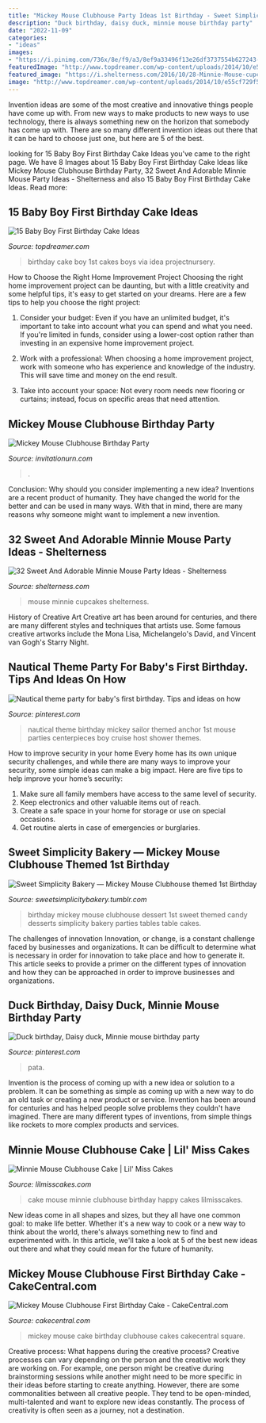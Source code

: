 ```yaml
---
title: "Mickey Mouse Clubhouse Party Ideas 1st Birthday - Sweet Simplicity Bakery — Mickey Mouse Clubhouse Themed 1st Birthday"
description: "Duck birthday, daisy duck, minnie mouse birthday party"
date: "2022-11-09"
categories:
- "ideas"
images:
- "https://i.pinimg.com/736x/8e/f9/a3/8ef9a33496f13e26df3737554b627243--nautical-theme-parties-baby-first-birthday.jpg"
featuredImage: "http://www.topdreamer.com/wp-content/uploads/2014/10/e55cf729f5227f9a41dce30f11779fe5.jpg"
featured_image: "https://i.shelterness.com/2016/10/28-Minnie-Mouse-cupcakes.jpg"
image: "http://www.topdreamer.com/wp-content/uploads/2014/10/e55cf729f5227f9a41dce30f11779fe5.jpg"
---
```



Invention ideas are some of the most creative and innovative things people have come up with. From new ways to make products to new ways to use technology, there is always something new on the horizon that somebody has come up with. There are so many different invention ideas out there that it can be hard to choose just one, but here are 5 of the best.

	

		
looking for 15 Baby Boy First Birthday Cake Ideas you've came to the right page. We have 8 Images about 15 Baby Boy First Birthday Cake Ideas like Mickey Mouse Clubhouse Birthday Party, 32 Sweet And Adorable Minnie Mouse Party Ideas - Shelterness and also 15 Baby Boy First Birthday Cake Ideas. Read more:
		
    
## 15 Baby Boy First Birthday Cake Ideas

<img loading=lazy src="http://www.topdreamer.com/wp-content/uploads/2014/10/e55cf729f5227f9a41dce30f11779fe5.jpg" onerror="this.onerror=null;this.src='https://tse1.mm.bing.net/th?id=OIP.8rR66wnDCgnxsAA820CjbAHaLH&amp;pid=15.1';" alt="15 Baby Boy First Birthday Cake Ideas">

_Source: topdreamer.com_

>birthday cake boy 1st cakes boys via idea projectnursery. 

	

How to Choose the Right Home Improvement Project
Choosing the right home improvement project can be daunting, but with a little creativity and some helpful tips, it's easy to get started on your dreams. Here are a few tips to help you choose the right project:
1. Consider your budget: Even if you have an unlimited budget, it's important to take into account what you can spend and what you need. If you're limited in funds, consider using a lower-cost option rather than investing in an expensive home improvement project.

2. Work with a professional: When choosing a home improvement project, work with someone who has experience and knowledge of the industry. This will save time and money on the end result.

3. Take into account your space: Not every room needs new flooring or curtains; instead, focus on specific areas that need attention.

    
## Mickey Mouse Clubhouse Birthday Party

<img loading=lazy src="https://www.invitationurn.com/wp-content/uploads/2016/07/mickey_mouse_clubhouse_birthday_party_supplies.jpg" onerror="this.onerror=null;this.src='https://tse2.mm.bing.net/th?id=OIP.7WenP5F68pL9T94P09Mg2AHaHa&amp;pid=15.1';" alt="Mickey Mouse Clubhouse Birthday Party">

_Source: invitationurn.com_

>. 

	

Conclusion: Why should you consider implementing a new idea?
Inventions are a recent product of humanity. They have changed the world for the better and can be used in many ways. With that in mind, there are many reasons why someone might want to implement a new invention.

    
## 32 Sweet And Adorable Minnie Mouse Party Ideas - Shelterness

<img loading=lazy src="https://i.shelterness.com/2016/10/28-Minnie-Mouse-cupcakes.jpg" onerror="this.onerror=null;this.src='https://tse3.mm.bing.net/th?id=OIP.OLMBMMxPQuUPPwyOjQB9bQHaJ4&amp;pid=15.1';" alt="32 Sweet And Adorable Minnie Mouse Party Ideas - Shelterness">

_Source: shelterness.com_

>mouse minnie cupcakes shelterness. 

	

History of Creative Art
Creative art has been around for centuries, and there are many different styles and techniques that artists use. Some famous creative artworks include the Mona Lisa, Michelangelo's David, and Vincent van Gogh's Starry Night.

    
## Nautical Theme Party For Baby&#039;s First Birthday. Tips And Ideas On How

<img loading=lazy src="https://i.pinimg.com/736x/8e/f9/a3/8ef9a33496f13e26df3737554b627243--nautical-theme-parties-baby-first-birthday.jpg" onerror="this.onerror=null;this.src='https://tse4.mm.bing.net/th?id=OIP.scJkXftUex6YmFNeKgoIrgHaFj&amp;pid=15.1';" alt="Nautical theme party for baby&#039;s first birthday. Tips and ideas on how">

_Source: pinterest.com_

>nautical theme birthday mickey sailor themed anchor 1st mouse parties centerpieces boy cruise host shower themes. 

	

How to improve security in your home
Every home has its own unique security challenges, and while there are many ways to improve your security, some simple ideas can make a big impact. Here are five tips to help improve your home’s security:
1. Make sure all family members have access to the same level of security.
2. Keep electronics and other valuable items out of reach.
3. Create a safe space in your home for storage or use on special occasions.
4. Get routine alerts in case of emergencies or burglaries.

    
## Sweet Simplicity Bakery — Mickey Mouse Clubhouse Themed 1st Birthday

<img loading=lazy src="https://66.media.tumblr.com/f0d38ca98ebe60344c528a96a88ce1a3/tumblr_n7ski2Mfuv1ty8ibio6_1280.jpg" onerror="this.onerror=null;this.src='https://tse4.mm.bing.net/th?id=OIP.bsNebzgbDMMeAA58pEidLQHaLH&amp;pid=15.1';" alt="Sweet Simplicity Bakery — Mickey Mouse Clubhouse themed 1st Birthday">

_Source: sweetsimplicitybakery.tumblr.com_

>birthday mickey mouse clubhouse dessert 1st sweet themed candy desserts simplicity bakery parties tables table cakes. 

	

The challenges of innovation
Innovation, or change, is a constant challenge faced by businesses and organizations. It can be difficult to determine what is necessary in order for innovation to take place and how to generate it. This article seeks to provide a primer on the different types of innovation and how they can be approached in order to improve businesses and organizations.

    
## Duck Birthday, Daisy Duck, Minnie Mouse Birthday Party

<img loading=lazy src="https://i.pinimg.com/736x/b8/d2/24/b8d224ef731bf77e7d09d9c5d269813a--birthday-decorations-birthday-party-ideas.jpg" onerror="this.onerror=null;this.src='https://tse3.mm.bing.net/th?id=OIP.t-a_qrxqrK4OpQmYBtLCkAHaLH&amp;pid=15.1';" alt="Duck birthday, Daisy duck, Minnie mouse birthday party">

_Source: pinterest.com_

>pata. 

	

Invention is the process of coming up with a new idea or solution to a problem. It can be something as simple as coming up with a new way to do an old task or creating a new product or service. Invention has been around for centuries and has helped people solve problems they couldn't have imagined. There are many different types of inventions, from simple things like rockets to more complex products and services.

    
## Minnie Mouse Clubhouse Cake | Lil&#039; Miss Cakes

<img loading=lazy src="https://lilmisscakes.com/wp-content/uploads/2013/07/IMG_2124-rotate-682x1024.jpg" onerror="this.onerror=null;this.src='https://tse3.mm.bing.net/th?id=OIP.AXqc8VFvqnso1LOrMVP-HQHaLH&amp;pid=15.1';" alt="Minnie Mouse Clubhouse Cake | Lil&#039; Miss Cakes">

_Source: lilmisscakes.com_

>cake mouse minnie clubhouse birthday happy cakes lilmisscakes. 

	

New ideas come in all shapes and sizes, but they all have one common goal: to make life better. Whether it's a new way to cook or a new way to think about the world, there's always something new to find and experimented with. In this article, we'll take a look at 5 of the best new ideas out there and what they could mean for the future of humanity.

    
## Mickey Mouse Clubhouse First Birthday Cake - CakeCentral.com

<img loading=lazy src="https://cdn001.cakecentral.com/gallery/2015/03/900_50098AnfN_mickey-mouse-clubhouse-first-birthday-cake.jpg" onerror="this.onerror=null;this.src='https://tse3.mm.bing.net/th?id=OIP.DYwKXz-9ispNHgZLiWYQlAHaJ4&amp;pid=15.1';" alt="Mickey Mouse Clubhouse First Birthday Cake - CakeCentral.com">

_Source: cakecentral.com_

>mickey mouse cake birthday clubhouse cakes cakecentral square. 

	

Creative process: What happens during the creative process?
Creative processes can vary depending on the person and the creative work they are working on. For example, one person might be creative during brainstorming sessions while another might need to be more specific in their ideas before starting to create anything. However, there are some commonalities between all creative people. They tend to be open-minded, multi-talented and want to explore new ideas constantly. The process of creativity is often seen as a journey, not a destination.

